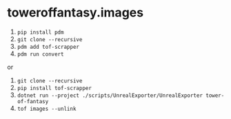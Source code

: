 # toweroffantasy.images

1. `pip install pdm`
2. `git clone --recursive`
3. `pdm add tof-scrapper`
4. `pdm run convert`

or

1. `git clone --recursive`
2. `pip install tof-scrapper`
3. `dotnet run --project ./scripts/UnrealExporter/UnrealExporter tower-of-fantasy`
4. `tof images --unlink`
